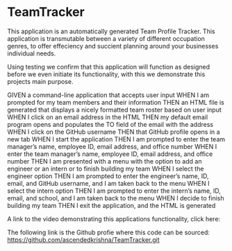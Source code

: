 # TeamTracker

This application is an automatically generated Team Profile Tracker. This application is transmutable between a variety of different occupation genres, to offer effeciency and succient planning around your businesses individual needs.

Using testing we confirm that this application will function as designed before we even initiate its functionality, with this we demonstrate this projects main purpose.

GIVEN a command-line application that accepts user input
WHEN I am prompted for my team members and their information
THEN an HTML file is generated that displays a nicely formatted team roster based on user input
WHEN I click on an email address in the HTML
THEN my default email program opens and populates the TO field of the email with the address
WHEN I click on the GitHub username
THEN that GitHub profile opens in a new tab
WHEN I start the application
THEN I am prompted to enter the team manager’s name, employee ID, email address, and office number
WHEN I enter the team manager’s name, employee ID, email address, and office number
THEN I am presented with a menu with the option to add an engineer or an intern or to finish building my team
WHEN I select the engineer option
THEN I am prompted to enter the engineer’s name, ID, email, and GitHub username, and I am taken back to the menu
WHEN I select the intern option
THEN I am prompted to enter the intern’s name, ID, email, and school, and I am taken back to the menu
WHEN I decide to finish building my team
THEN I exit the application, and the HTML is generated


A link to the video demonstrating this applications functionality, click here:


The following link is the Github profie where this code can be sourced:
https://github.com/ascendedkrishna/TeamTracker.git

